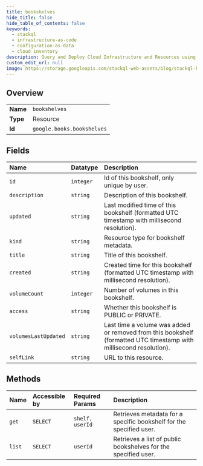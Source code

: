 ```yaml
---
title: bookshelves
hide_title: false
hide_table_of_contents: false
keywords:
  - stackql
  - infrastructure-as-code
  - configuration-as-data
  - cloud inventory
description: Query and Deploy Cloud Infrastructure and Resources using SQL
custom_edit_url: null
image: https://storage.googleapis.com/stackql-web-assets/blog/stackql-blog-post-featured-image.png
---
```

  
    

## Overview
<table><tbody>
<tr><td><b>Name</b></td><td><code>bookshelves</code></td></tr>
<tr><td><b>Type</b></td><td>Resource</td></tr>
<tr><td><b>Id</b></td><td><code>google.books.bookshelves</code></td></tr>
</tbody></table>

## Fields
| Name | Datatype | Description |
|:-----|:---------|:------------|
| `id` | `integer` | Id of this bookshelf, only unique by user. |
| `description` | `string` | Description of this bookshelf. |
| `updated` | `string` | Last modified time of this bookshelf (formatted UTC timestamp with millisecond resolution). |
| `kind` | `string` | Resource type for bookshelf metadata. |
| `title` | `string` | Title of this bookshelf. |
| `created` | `string` | Created time for this bookshelf (formatted UTC timestamp with millisecond resolution). |
| `volumeCount` | `integer` | Number of volumes in this bookshelf. |
| `access` | `string` | Whether this bookshelf is PUBLIC or PRIVATE. |
| `volumesLastUpdated` | `string` | Last time a volume was added or removed from this bookshelf (formatted UTC timestamp with millisecond resolution). |
| `selfLink` | `string` | URL to this resource. |
## Methods
| Name | Accessible by | Required Params | Description |
|:-----|:--------------|:----------------|:------------|
| `get` | `SELECT` | `shelf, userId` | Retrieves metadata for a specific bookshelf for the specified user. |
| `list` | `SELECT` | `userId` | Retrieves a list of public bookshelves for the specified user. |
